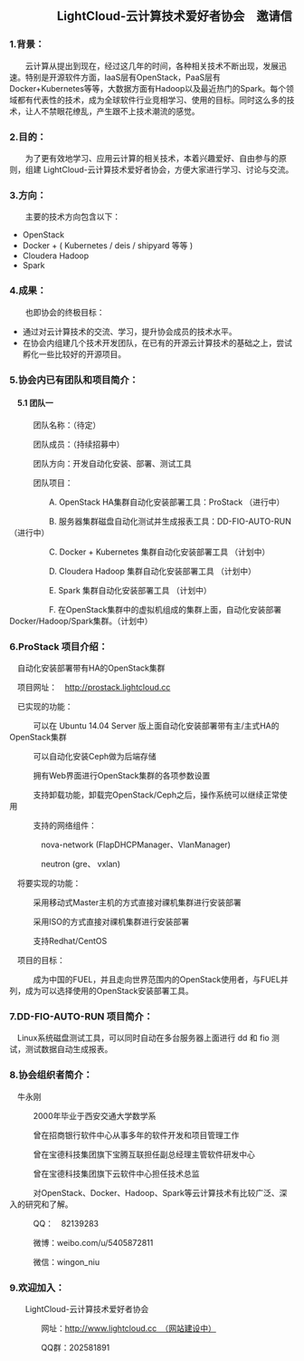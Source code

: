 
## 　　　　LightCloud-云计算技术爱好者协会　邀请信

### 1.背景：

　　云计算从提出到现在，经过这几年的时间，各种相关技术不断出现，发展迅速。特别是开源软件方面，IaaS层有OpenStack，PaaS层有Docker+Kubernetes等等，大数据方面有Hadoop以及最近热门的Spark。每个领域都有代表性的技术，成为全球软件行业竞相学习、使用的目标。同时这么多的技术，让人不禁眼花缭乱，产生跟不上技术潮流的感觉。

### 2.目的：

　　为了更有效地学习、应用云计算的相关技术，本着兴趣爱好、自由参与的原则，组建 LightCloud-云计算技术爱好者协会，方便大家进行学习、讨论与交流。

### 3.方向：

　　主要的技术方向包含以下：

- OpenStack
- Docker + ( Kubernetes / deis / shipyard 等等 )
- Cloudera Hadoop
- Spark

### 4.成果：

　　也即协会的终极目标：

- 通过对云计算技术的交流、学习，提升协会成员的技术水平。
- 在协会内组建几个技术开发团队，在已有的开源云计算技术的基础之上，尝试孵化一些比较好的开源项目。


### 5.协会内已有团队和项目简介：

#### 　5.1 团队一

　　　团队名称：（待定）

　　　团队成员：（持续招募中）

　　　团队方向：开发自动化安装、部署、测试工具

　　　团队项目：

　　　　　A. OpenStack HA集群自动化安装部署工具：ProStack            （进行中）

　　　　　B. 服务器集群磁盘自动化测试并生成报表工具：DD-FIO-AUTO-RUN （进行中）

　　　　　C. Docker + Kubernetes 集群自动化安装部署工具              （计划中）

　　　　　D. Cloudera Hadoop 集群自动化安装部署工具                  （计划中）

　　　　　E. Spark 集群自动化安装部署工具                            （计划中）

　　　　　F. 在OpenStack集群中的虚拟机组成的集群上面，自动化安装部署Docker/Hadoop/Spark集群。（计划中）

### 6.ProStack 项目介绍：

　自动化安装部署带有HA的OpenStack集群

　项目网址：　http://prostack.lightcloud.cc

　已实现的功能：

　　　可以在 Ubuntu 14.04 Server 版上面自动化安装部署带有主/主式HA的OpenStack集群

　　　可以自动化安装Ceph做为后端存储

　　　拥有Web界面进行OpenStack集群的各项参数设置

　　　支持卸载功能，卸载完OpenStack/Ceph之后，操作系统可以继续正常使用

　　　支持的网络组件：

　　　　nova-network (FlapDHCPManager、VlanManager)

　　　　neutron      (gre、            vxlan)

　将要实现的功能：

　　　采用移动式Master主机的方式直接对祼机集群进行安装部署

　　　采用ISO的方式直接对祼机集群进行安装部署

　　　支持Redhat/CentOS

　项目的目标：

　　　成为中国的FUEL，并且走向世界范围内的OpenStack使用者，与FUEL并列，成为可以选择使用的OpenStack安装部署工具。

### 7.DD-FIO-AUTO-RUN 项目简介：

　Linux系统磁盘测试工具，可以同时自动在多台服务器上面进行 dd 和 fio 测试，测试数据自动生成报表。　


### 8.协会组织者简介：

　牛永刚

　　　2000年毕业于西安交通大学数学系

　　　曾在招商银行软件中心从事多年的软件开发和项目管理工作

　　　曾在宝德科技集团旗下宝腾互联担任副总经理主管软件研发中心

　　　曾在宝德科技集团旗下云软件中心担任技术总监

　　　对OpenStack、Docker、Hadoop、Spark等云计算技术有比较广泛、深入的研究和了解。

　　　QQ：　82139283

　　　微博：weibo.com/u/5405872811

　　　微信：wingon_niu

### 9.欢迎加入：

　　LightCloud-云计算技术爱好者协会

　　　　网址：http://www.lightcloud.cc　（网站建设中）

　　　　QQ群：202581891


